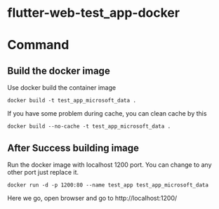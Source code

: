 # flutter-web-test_app-docker

# Command
## Build the docker image
Use docker build the container image
```
docker build -t test_app_microsoft_data .
```
If you have some problem during cache, you can clean cache by this
```
docker build --no-cache -t test_app_microsoft_data .
```

## After Success building image
Run the docker image with localhost 1200 port. You can change to any other port just replace it.
```
docker run -d -p 1200:80 --name test_app test_app_microsoft_data
```

Here we go, open browser and go to http://localhost:1200/
